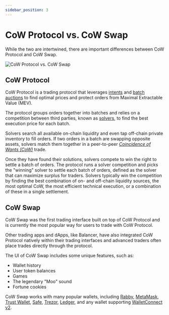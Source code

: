```yaml
---
sidebar_position: 3
---
```


# CoW Protocol vs. CoW Swap

While the two are intertwined, there are important differences between CoW Protocol and CoW Swap.

![CoW Protocol vs. CoW Swap](/img/concepts/protocol-vs-swap.png)

## CoW Protocol

CoW Protocol is a trading protocol that leverages [intents](../introduction/intents) and [batch auctions](../introduction/batch-auctions) to find optimal prices and protect orders from Maximal Extractable Value (MEV).

The protocol groups orders together into batches and relies on a competition between third parties, known as [solvers](../introduction/solvers), to find the best execution price for each batch.

Solvers search all available on-chain liquidity and even tap off-chain private inventory to fill orders.
If two orders in a batch are swapping opposite assets, solvers match them together in a peer-to-peer [*Coincidence of Wants (CoW)*](cow-protocol/concepts/how-it-works/coincidence-of-wants) trade.

Once they have found their solutions, solvers compete to win the right to settle a batch of orders.
The protocol runs a solver competition and picks the "winning" solver to settle each batch of orders, defined as the solver that can maximize surplus for traders.
Solvers typically win the competition by finding the best combination of on- and off-chain liquidity sources, the most optimal CoW, the most efficient technical execution, or a combination of these in a single settlement.

## CoW Swap

CoW Swap was the first trading interface built on top of CoW Protocol and is currently the most popular way for users to trade with CoW Protocol. 

Other trading apps and dApps, like Balancer, have also integrated CoW Protocol natively within their trading interfaces and advanced traders often place trades directly through the protocol.

The UI of CoW Swap includes some unique features, such as:

- Wallet history
- User token balances
- Games
- The legendary "Moo" sound
- Fortune cookies

CoW Swap works with many popular wallets, including [Rabby](https://rabby.io/), [MetaMask](https://metamask.io/), [Trust Wallet](https://trustwallet.com/), [Safe](https://safe.global/), [Trezor](https://trezor.io/), [Ledger](https://www.ledger.com/), and any wallet supporting [WalletConnect v2](https://walletconnect.com/).
